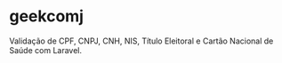 # geekcomj
Validação de CPF, CNPJ, CNH, NIS, Título Eleitoral e Cartão Nacional de Saúde com Laravel.
